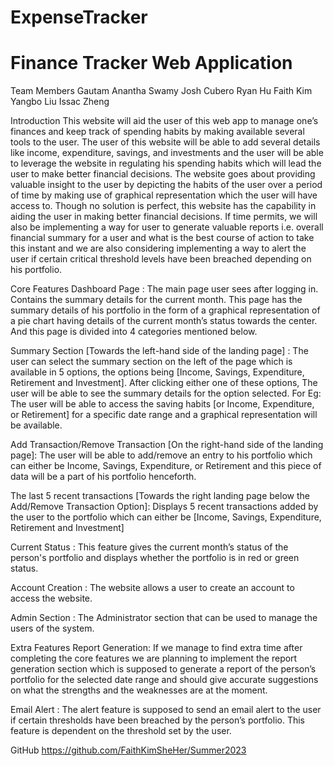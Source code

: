 #  ExpenseTracker
# Finance Tracker Web Application


Team Members
Gautam Anantha Swamy
Josh Cubero
Ryan Hu
Faith Kim 
Yangbo Liu
Issac Zheng

Introduction
This website will aid the user of this web app to manage one’s finances and keep track of spending habits by making available several tools to the user. The user of this website will be able to add several details like income, expenditure, savings, and investments and the user will be able to leverage the website in regulating his spending habits which will lead the user to make better financial decisions. The website goes about providing valuable insight to the user by depicting the habits of the user over a period of time by making use of graphical representation which the user will have access to. Though no solution is perfect, this website has the capability in aiding the user in making better financial decisions. If time permits, we will also be implementing a way for user to generate valuable reports i.e. overall financial summary for a user and what is the best course of action to take this instant and we are also considering implementing a way to alert the user if certain critical threshold levels have been breached depending on his portfolio.

Core Features
Dashboard Page : The main page user sees after logging in. Contains the summary details for the current month. This page has the summary details of his portfolio in the form of a graphical representation of a pie chart having details of the current month’s status towards the center. And this page is divided into 4 categories mentioned below.  

Summary Section [Towards the left-hand side of the landing page] : The user can select the summary section on the left of the page which is available in 5 options, the options being [Income, Savings, Expenditure, Retirement and Investment]. After clicking either one of these options, The user will be able to see the summary details for the option selected. For Eg: The user will be able to access the saving habits [or Income, Expenditure, or Retirement] for a specific date range and a graphical representation will be available.

Add Transaction/Remove Transaction [On the right-hand side of the landing page]: The user will be able to add/remove an entry to his portfolio which can either be Income, Savings, Expenditure, or Retirement and this piece of data will be a part of his portfolio henceforth.

The last 5 recent transactions [Towards the right landing page below the Add/Remove Transaction Option]: Displays 5 recent transactions added by the user to the portfolio which can either be [Income, Savings, Expenditure, Retirement and Investment]

Current Status : This feature gives the current month’s status of the person's portfolio and displays whether the portfolio is in red or green status.

Account Creation : The website allows a user to create an account to access the website.

Admin Section : The Administrator section that can be used to manage the users of the system. 

Extra Features
Report Generation: If we manage to find extra time after completing the core features we are planning to implement the report generation section which is supposed to generate a report of the person’s portfolio for the selected date range and should give accurate suggestions on what the strengths and the weaknesses are at the moment.  

Email Alert : The alert feature is supposed to send an email alert to the user if certain thresholds have been breached by the person’s portfolio. This feature is dependent on the threshold set by the user.

GitHub
https://github.com/FaithKimSheHer/Summer2023
